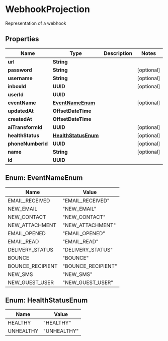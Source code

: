

# WebhookProjection

Representation of a webhook

## Properties

| Name | Type | Description | Notes |
|------------ | ------------- | ------------- | -------------|
|**url** | **String** |  |  |
|**password** | **String** |  |  [optional] |
|**username** | **String** |  |  [optional] |
|**inboxId** | **UUID** |  |  [optional] |
|**userId** | **UUID** |  |  |
|**eventName** | [**EventNameEnum**](#EventNameEnum) |  |  [optional] |
|**updatedAt** | **OffsetDateTime** |  |  |
|**createdAt** | **OffsetDateTime** |  |  |
|**aiTransformId** | **UUID** |  |  [optional] |
|**healthStatus** | [**HealthStatusEnum**](#HealthStatusEnum) |  |  [optional] |
|**phoneNumberId** | **UUID** |  |  [optional] |
|**name** | **String** |  |  [optional] |
|**id** | **UUID** |  |  |



## Enum: EventNameEnum

| Name | Value |
|---- | -----|
| EMAIL_RECEIVED | &quot;EMAIL_RECEIVED&quot; |
| NEW_EMAIL | &quot;NEW_EMAIL&quot; |
| NEW_CONTACT | &quot;NEW_CONTACT&quot; |
| NEW_ATTACHMENT | &quot;NEW_ATTACHMENT&quot; |
| EMAIL_OPENED | &quot;EMAIL_OPENED&quot; |
| EMAIL_READ | &quot;EMAIL_READ&quot; |
| DELIVERY_STATUS | &quot;DELIVERY_STATUS&quot; |
| BOUNCE | &quot;BOUNCE&quot; |
| BOUNCE_RECIPIENT | &quot;BOUNCE_RECIPIENT&quot; |
| NEW_SMS | &quot;NEW_SMS&quot; |
| NEW_GUEST_USER | &quot;NEW_GUEST_USER&quot; |



## Enum: HealthStatusEnum

| Name | Value |
|---- | -----|
| HEALTHY | &quot;HEALTHY&quot; |
| UNHEALTHY | &quot;UNHEALTHY&quot; |




